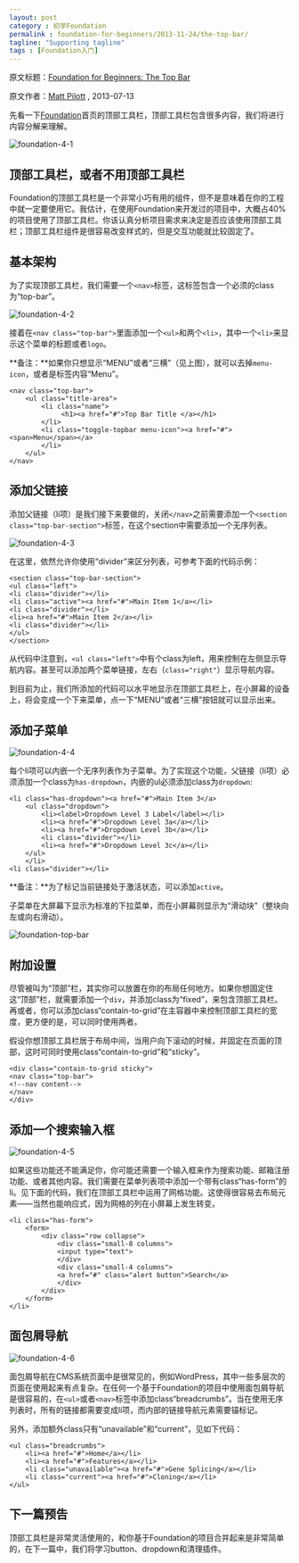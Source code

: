 ```yaml
---
layout: post
category : 初学Foundation
permalink : foundation-for-beginners/2013-11-24/the-top-bar/
tagline: "Supporting tagline"
tags : [Foundation入门]
---
```


原文标题：[Foundation for Beginners: The Top Bar](http://webdesign.tutsplus.com/tutorials/htmlcss-tutorials/foundation-for-beginners-the-top-bar/)

原文作者：[Matt Pilott](http://webdesign.tutsplus.com/author/matt-pilott/) , 2013-07-13

先看一下[Foundation](http://foundation.zurb.com/)首页的顶部工具栏，顶部工具栏包含很多内容，我们将进行内容分解来理解。

![foundation-4-1](http://pigerla.com/assets/images/20131124/foundation-4-1.jpg)

<!--break-->

## 顶部工具栏，或者不用顶部工具栏 ##

Foundation的顶部工具栏是一个非常小巧有用的组件，但不是意味着在你的工程中就一定要使用它。我估计，在使用Foundation来开发过的项目中，大概占40%的项目使用了顶部工具栏。你该认真分析项目需求来决定是否应该使用顶部工具栏；顶部工具栏组件是很容易改变样式的，但是交互功能就比较固定了。

## 基本架构 ##

为了实现顶部工具栏，我们需要一个`<nav>`标签，这标签包含一个必须的class为“top-bar”。

![foundation-4-2](http://pigerla.com/assets/images/20131124/foundation-4-2.jpg)

接着在`<nav class="top-bar">`里面添加一个`<ul>`和两个`<li>`，其中一个`<li>`来显示这个菜单的标题或者`logo`。

**备注：**如果你只想显示“MENU”或者“三横”（见上图），就可以去掉`menu-icon`，或者是标签内容“Menu”。

    <nav class="top-bar">
	    <ul class="title-area">
	        <li class="name">
	             <h1><a href="#">Top Bar Title </a></h1>
	        </li>
	        <li class="toggle-topbar menu-icon"><a href="#"><span>Menu</span></a>
	        </li>
	    </ul>
	</nav>

## 添加父链接 ##

添加父链接（li项）是我们接下来要做的，关闭`</nav>`之前需要添加一个`<section class="top-bar-section">`标签，在这个section中需要添加一个无序列表。

![foundation-4-3](http://pigerla.com/assets/images/20131124/foundation-4-3.jpg)

在这里，依然允许你使用“divider”来区分列表，可参考下面的代码示例：

    <section class="top-bar-section">
    <ul class="left">
    <li class="divider"></li>
    <li class="active"><a href="#">Main Item 1</a></li>
    <li class="divider"></li>
    <li><a href="#">Main Item 2</a></li>
    <li class="divider"></li>
    </ul>
    </section>

从代码中注意到，`<ul class="left">`中有个class为left，用来控制在左侧显示导航内容。甚至可以添加两个菜单链接，左右（`class="right"`）显示导航内容。

到目前为止，我们所添加的代码可以水平地显示在顶部工具栏上，在小屏幕的设备上，将会变成一个下来菜单，点一下“MENU”或者“三横”按钮就可以显示出来。

## 添加子菜单 ##

![foundation-4-4](http://pigerla.com/assets/images/20131124/foundation-4-4.jpg)

每个li项可以内嵌一个无序列表作为子菜单。为了实现这个功能，父链接（li项）必须添加一个class为`has-dropdown`，内嵌的ul必须添加class为`dropdown`:

    <li class="has-dropdown"><a href="#">Main Item 3</a>
	    <ul class="dropdown">
		    <li><label>Dropdown Level 3 Label</label></li>
		    <li><a href="#">Dropdown Level 3a</a></li>
		    <li><a href="#">Dropdown Level 3b</a></li>
		    <li class="divider"></li>
		    <li><a href="#">Dropdown Level 3c</a></li>
	    </ul>
	    </li>
    <li class="divider"></li>

**备注：**为了标记当前链接处于激活状态，可以添加`active`。

子菜单在大屏幕下显示为标准的下拉菜单，而在小屏幕则显示为“滑动块”（整块向左或向右滑动）。

![foundation-top-bar](http://pigerla.com/assets/images/20131124/foundation-top-bar.png)

## 附加设置 ##

尽管被叫为“顶部”栏，其实你可以放置在你的布局任何地方。如果你想固定住这“顶部”栏，就需要添加一个`div`，并添加class为“fixed”，来包含顶部工具栏。再或者，你可以添加class“contain-to-grid”在主容器中来控制顶部工具栏的宽度，更方便的是，可以同时使用两者。

假设你想顶部工具栏居于布局中间，当用户向下滚动的时候，并固定在页面的顶部，这时可同时使用class“contain-to-grid”和“sticky”。

    <div class="contain-to-grid sticky">
    <nav class="top-bar">
    <!--nav content-->
    </nav>
    </div>

## 添加一个搜索输入框 ##

![foundation-4-5](http://pigerla.com/assets/images/20131124/foundation-4-5.jpg)

如果这些功能还不能满足你，你可能还需要一个输入框来作为搜索功能、邮箱注册功能、或者其他内容。我们需要在菜单列表项中添加一个带有class“has-form”的li。见下面的代码，我们在顶部工具栏中运用了网格功能。这使得很容易去布局元素——当然也能响应式，因为网格的列在小屏幕上发生转变。
    
    <li class="has-form">
	    <form>
	    	<div class="row collapse">
			    <div class="small-8 columns">
			    <input type="text">
			    </div>
			    <div class="small-4 columns">
			    <a href="#" class="alert button">Search</a>
			    </div>
		    </div>
	    </form>
    </li>

## 面包屑导航 ##

![foundation-4-6](http://pigerla.com/assets/images/20131124/foundation-4-6.jpg)

面包屑导航在CMS系统页面中是很常见的，例如WordPress，其中一些多层次的页面在使用起来有点复杂。在任何一个基于Foundation的项目中使用面包屑导航是很容易的，在`<ul>`或者`<nav>`标签中添加class“breadcrumbs”。当在使用无序列表时，所有的链接都需要变成li项，而内部的链接导航元素需要锚标记。

另外，添加额外class只有“unavailable”和“current”，见如下代码：
    
    <ul class="breadcrumbs">
	    <li><a href="#">Home</a></li>
	    <li><a href="#">Features</a></li>
	    <li class="unavailable"><a href="#">Gene Splicing</a></li>
	    <li class="current"><a href="#">Cloning</a></li>
    </ul>
    
## 下一篇预告 ##

顶部工具栏是非常灵活使用的，和你基于Foundation的项目合并起来是非常简单的，在下一篇中，我们将学习button、dropdown和清理插件。

    








